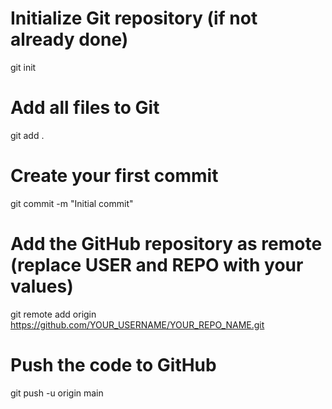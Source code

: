 # Initialize Git repository (if not already done)
git init

# Add all files to Git
git add .

# Create your first commit
git commit -m "Initial commit"

# Add the GitHub repository as remote (replace USER and REPO with your values)
git remote add origin https://github.com/YOUR_USERNAME/YOUR_REPO_NAME.git

# Push the code to GitHub
git push -u origin main
